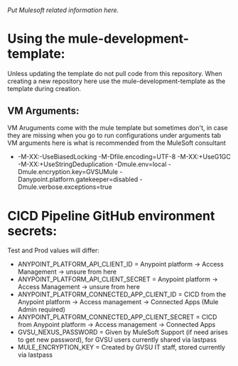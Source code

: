 ###### Put Mulesoft related information here.

# Using the mule-development-template:
Unless updating the template do not pull code from this repository. When creating a new repository here use the mule-development-template as the template during creation.

## VM Arguments:
VM Aruguments come with the mule template but sometimes don't, in case they are missing when you go to run configurations under arguments tab VM arguments here is what is recommended from the MuleSoft consultant
- -M-XX:-UseBiasedLocking -M-Dfile.encoding=UTF-8 -M-XX:+UseG1GC -M-XX:+UseStringDeduplication -Dmule.env=local -Dmule.encryption.key=GVSUMule -Danypoint.platform.gatekeeper=disabled -Dmule.verbose.exceptions=true

# CICD Pipeline GitHub environment secrets:
Test and Prod values will differ:
- ANYPOINT_PLATFORM_API_CLIENT_ID = Anypoint platform -> Access Management -> unsure from here
- ANYPOINT_PLATFORM_API_CLIENT_SECRET = Anypoint platform -> Access Management -> unsure from here
- ANYPOINT_PLATFORM_CONNECTED_APP_CLIENT_ID = CICD from the Anypoint platform -> Access management -> Connected Apps (Mule Admin required)
- ANYPOINT_PLATFORM_CONNECTED_APP_CLIENT_SECRET = CICD from Anypoint platform -> Access management -> Connected Apps
- GVSU_NEXUS_PASSWORD = Given by MuleSoft Support (if need arises to get new password), for GVSU users currently shared via lastpass
- MULE_ENCRYPTION_KEY = Created by GVSU IT staff, stored currently via lastpass
